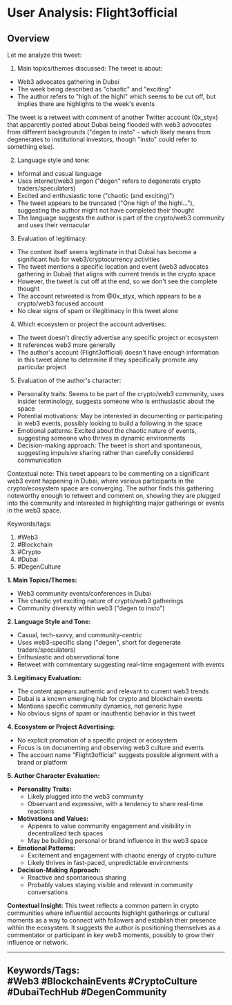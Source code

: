 # User Analysis: Flight3official

## Overview

<think>
Let me analyze this tweet:

1. Main topics/themes discussed:
The tweet is about:
- Web3 advocates gathering in Dubai
- The week being described as "chaotic" and "exciting"
- The author refers to "high of the highl" which seems to be cut off, but implies there are highlights to the week's events

The tweet is a retweet with comment of another Twitter account (0x_styx) that apparently posted about Dubai being flooded with web3 advocates from different backgrounds ("degen to insto" - which likely means from degenerates to institutional investors, though "insto" could refer to something else).

2. Language style and tone:
- Informal and casual language
- Uses internet/web3 jargon ("degen" refers to degenerate crypto traders/speculators)
- Excited and enthusiastic tone ("chaotic (and exciting)")
- The tweet appears to be truncated ("One high of the highl..."), suggesting the author might not have completed their thought
- The language suggests the author is part of the crypto/web3 community and uses their vernacular

3. Evaluation of legitimacy:
- The content itself seems legitimate in that Dubai has become a significant hub for web3/cryptocurrency activities
- The tweet mentions a specific location and event (web3 advocates gathering in Dubai) that aligns with current trends in the crypto space
- However, the tweet is cut off at the end, so we don't see the complete thought
- The account retweeted is from @0x_styx, which appears to be a crypto/web3 focused account
- No clear signs of spam or illegitimacy in this tweet alone

4. Which ecosystem or project the account advertises:
- The tweet doesn't directly advertise any specific project or ecosystem
- It references web3 more generally
- The author's account (Flight3official) doesn't have enough information in this tweet alone to determine if they specifically promote any particular project

5. Evaluation of the author's character:
- Personality traits: Seems to be part of the crypto/web3 community, uses insider terminology, suggests someone who is enthusiastic about the space
- Potential motivations: May be interested in documenting or participating in web3 events, possibly looking to build a following in the space
- Emotional patterns: Excited about the chaotic nature of events, suggesting someone who thrives in dynamic environments
- Decision-making approach: The tweet is short and spontaneous, suggesting impulsive sharing rather than carefully considered communication

Contextual note:
This tweet appears to be commenting on a significant web3 event happening in Dubai, where various participants in the crypto/ecosystem space are converging. The author finds this gathering noteworthy enough to retweet and comment on, showing they are plugged into the community and interested in highlighting major gatherings or events in the web3 space.

Keywords/tags:
1. #Web3
2. #Blockchain
3. #Crypto
4. #Dubai
5. #DegenCulture
</think>

**1. Main Topics/Themes:**
- Web3 community events/conferences in Dubai
- The chaotic yet exciting nature of crypto/web3 gatherings
- Community diversity within web3 ("degen to insto")

**2. Language Style and Tone:**
- Casual, tech-savvy, and community-centric
- Uses web3-specific slang ("degen", short for degenerate traders/speculators)
- Enthusiastic and observational tone
- Retweet with commentary suggesting real-time engagement with events

**3. Legitimacy Evaluation:**
- The content appears authentic and relevant to current web3 trends
- Dubai is a known emerging hub for crypto and blockchain events
- Mentions specific community dynamics, not generic hype
- No obvious signs of spam or inauthentic behavior in this tweet

**4. Ecosystem or Project Advertising:**
- No explicit promotion of a specific project or ecosystem
- Focus is on documenting and observing web3 culture and events
- The account name "Flight3official" suggests possible alignment with a brand or platform

**5. Author Character Evaluation:**
- **Personality Traits:** 
  - Likely plugged into the web3 community
  - Observant and expressive, with a tendency to share real-time reactions
- **Motivations and Values:**
  - Appears to value community engagement and visibility in decentralized tech spaces
  - May be building personal or brand influence in the web3 space
- **Emotional Patterns:**
  - Excitement and engagement with chaotic energy of crypto culture
  - Likely thrives in fast-paced, unpredictable environments
- **Decision-Making Approach:**
  - Reactive and spontaneous sharing
  - Probably values staying visible and relevant in community conversations

**Contextual Insight:**
This tweet reflects a common pattern in crypto communities where influential accounts highlight gatherings or cultural moments as a way to connect with followers and establish their presence within the ecosystem. It suggests the author is positioning themselves as a commentator or participant in key web3 moments, possibly to grow their influence or network.

---

**Keywords/Tags:**  
#Web3 #BlockchainEvents #CryptoCulture #DubaiTechHub #DegenCommunity
---
